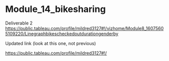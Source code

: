# Module_14_bikesharing

Deliverable 2
https://public.tableau.com/profile/mildred3127#!/vizhome/Module8_16075605109220/Linegraphbikescheckedoutdurationgenderby


Updated link (look at this one, not previous)

https://public.tableau.com/profile/mildred3127#!/


